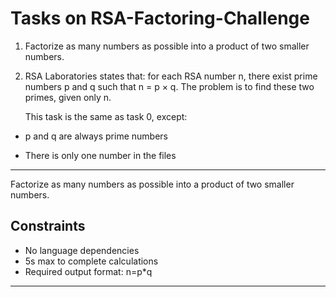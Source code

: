 # Tasks on RSA-Factoring-Challenge

1. Factorize as many numbers as possible into a product of two smaller numbers.

2. RSA Laboratories states that: for each RSA number n, there exist prime numbers p and q such that n = p × q. The problem is to find these two primes, given only n.

    This task is the same as task 0, except:

* p and q are always prime numbers

* There is only one number in the files

---

Factorize as many numbers as possible into a product of two smaller numbers.

## Constraints

* No language dependencies
* 5s max to complete calculations
* Required output format: n=p*q

---
